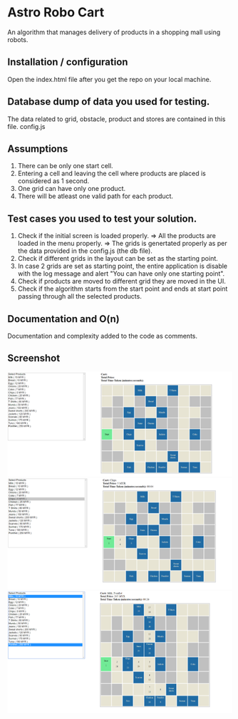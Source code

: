 # Astro Robo Cart
An algorithm that manages delivery of products in a shopping mall using robots.

## Installation / configuration
Open the index.html file after you get the repo on your local machine.

## Database dump of data you used for testing.
The data related to grid, obstacle, product and stores are contained in this file.
config.js

## Assumptions
1. There can be only one start cell.
2. Entering a cell and leaving the cell where products are placed is considered as 1 second.
3. One grid can have only one product.
4. There will be atleast one valid path for each product.

## Test cases you used to test your solution.
1. Check if the initial screen is loaded properly.
    => All the products are loaded in the menu properly.
    => The grids is genertated properly as per the data provided in the config.js (the db file).
2. Check if different grids in the layout can be set as the starting point.
3. In case 2 grids are set as starting point, the entire application is disable with the log message and alert "You can have only one starting point".
4. Check if products are moved to different grid they are moved in the UI.
5. Check if the algorithm starts from the start point and ends at start point passing through all the selected products.

## Documentation and O(n)
Documentation and complexity added to the code as comments.

## Screenshot
![alt text](images/main.png)
![alt text](images/solution1.png)
![alt text](images/solution2.png)